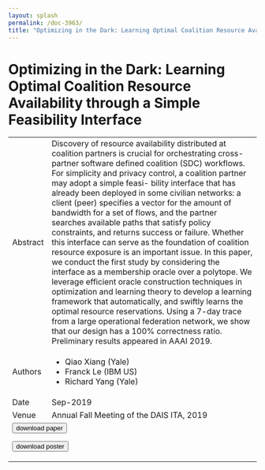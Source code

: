 ```yaml
---
layout: splash
permalink: /doc-3963/
title: "Optimizing in the Dark: Learning Optimal Coalition Resource Availability through a Simple Feasibility Interface"
---
```


# Optimizing in the Dark: Learning Optimal Coalition Resource Availability through a Simple Feasibility Interface

<table>
    <tbody>
    <tr>
        <td>Abstract</td>
        <td>Discovery of resource availability distributed at coalition partners is crucial for orchestrating cross-partner software defined coalition (SDC) workflows. For simplicity and privacy control, a coalition partner may adopt a simple feasi- bility interface that has already been deployed in some civilian networks: a client (peer) specifies a vector for the amount of bandwidth for a set of flows, and the partner searches available paths that satisfy policy constraints, and returns success or failure. Whether this interface can serve as the foundation of coalition resource exposure is an important issue. In this paper, we conduct the first study by considering the interface as a membership oracle over a polytope. We leverage efficient oracle construction techniques in optimization and learning theory to develop a learning framework that automatically, and swiftly learns the optimal resource reservations. Using a 7-day trace from a large operational federation network, we show that our design has a 100% correctness ratio. Preliminary results appeared in AAAI 2019.</td>
    </tr>
    <tr>
        <td>Authors</td>
        <td>
            <ul>
                <li>Qiao Xiang (Yale)</li>
                <li>Franck Le (IBM US)</li>
                <li>Richard Yang (Yale)</li>
            </ul>
        </td>
    </tr>
    <tr>
        <td>Date</td>
        <td>Sep-2019</td>
    </tr>
    <tr>
        <td>Venue</td>
        <td>Annual Fall Meeting of the DAIS ITA, 2019</td>
    </tr>
        <tr>
            <td colspan="2">
                <form method="get" action="https://ibm.box.com/v/doc-3963-paper">
                    <button type="submit">download paper</button>
                </form>
                <form method="get" action="https://ibm.box.com/v/doc-3963-poster">
                    <button type="submit">download poster</button>
                </form>
            </td>
        </tr>
    </tbody>
</table>
